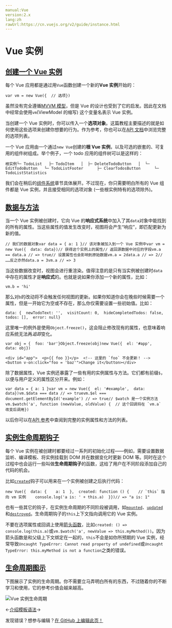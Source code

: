 ```yaml
---
manual:Vue
version:2.x
lang:zh
rawUrl:https://cn.vuejs.org/v2/guide/instance.html
---
```



# Vue 实例

## [创建一个 Vue 实例](%24824#创建一个-Vue-实例 "创建一个 Vue 实例")<a name="创建一个-Vue-实例"></a>


每个 Vue 应用都是通过用`Vue`函数创建一个新的**Vue 实例**开始的：

```
var vm = new Vue({  // 选项})
``` 



虽然没有完全遵循[MVVM 模型](%25017  "")，但是 Vue 的设计也受到了它的启发。因此在文档中经常会使用`vm`(ViewModel 的缩写) 这个变量名表示 Vue 实例。



当创建一个 Vue 实例时，你可以传入一个**选项对象**。这篇教程主要描述的就是如何使用这些选项来创建你想要的行为。作为参考，你也可以在[API 文档](%25018  "")中浏览完整的选项列表。



一个 Vue 应用由一个通过`new Vue`创建的**根 Vue 实例**，以及可选的嵌套的、可复用的组件树组成。举个例子，一个 todo 应用的组件树可以是这样的：

```
根实例└─ TodoList   ├─ TodoItem   │  ├─ DeleteTodoButton   │  └─ EditTodoButton   └─ TodoListFooter      ├─ ClearTodosButton      └─ TodoListStatistics
``` 



我们会在稍后的[组件系统](%24818  "")章节具体展开。不过现在，你只需要明白所有的 Vue 组件都是 Vue 实例，并且接受相同的选项对象 (一些根实例特有的选项除外)。


## [数据与方法](%24824#数据与方法 "数据与方法")<a name="数据与方法"></a>


当一个 Vue 实例被创建时，它向 Vue 的**响应式系统**中加入了其`data`对象中能找到的所有的属性。当这些属性的值发生改变时，视图将会产生“响应”，即匹配更新为新的值。

```
// 我们的数据对象var data = { a: 1 }// 该对象被加入到一个 Vue 实例中var vm = new Vue({  data: data})// 获得这个实例上的属性// 返回源数据中对应的字段vm.a == data.a // => true// 设置属性也会影响到原始数据vm.a = 2data.a // => 2// ……反之亦然data.a = 3vm.a // => 3
``` 



当这些数据改变时，视图会进行重渲染。值得注意的是只有当实例被创建时`data`中存在的属性才是**响应式**的。也就是说如果你添加一个新的属性，比如：

```
vm.b = 'hi'
``` 



那么对`b`的改动将不会触发任何视图的更新。如果你知道你会在晚些时候需要一个属性，但是一开始它为空或不存在，那么你仅需要设置一些初始值。比如：

```
data: {  newTodoText: '',  visitCount: 0,  hideCompletedTodos: false,  todos: [],  error: null}
``` 



这里唯一的例外是使用`Object.freeze()`，这会阻止修改现有的属性，也意味着响应系统无法再*追踪*变化。

```
var obj = {  foo: 'bar'}Object.freeze(obj)new Vue({  el: '#app',  data: obj})
``` 

```
<div id="app">  <p>{{ foo }}</p>  <!-- 这里的 `foo` 不会更新！ -->  <button v-on:click="foo = 'baz'">Change it</button></div>
``` 



除了数据属性，Vue 实例还暴露了一些有用的实例属性与方法。它们都有前缀`$`，以便与用户定义的属性区分开来。例如：

```
var data = { a: 1 }var vm = new Vue({  el: '#example',  data: data})vm.$data === data // => truevm.$el === document.getElementById('example') // => true// $watch 是一个实例方法vm.$watch('a', function (newValue, oldValue) {  // 这个回调将在 `vm.a` 改变后调用})
``` 



以后你可以在[API 参考](%25020  "")中查阅到完整的实例属性和方法的列表。


## [实例生命周期钩子](%24824#实例生命周期钩子 "实例生命周期钩子")<a name="实例生命周期钩子"></a>


每个 Vue 实例在被创建时都要经过一系列的初始化过程——例如，需要设置数据监听、编译模板、将实例挂载到 DOM 并在数据变化时更新 DOM 等。同时在这个过程中也会运行一些叫做**生命周期钩子**的函数，这给了用户在不同阶段添加自己的代码的机会。



比如[`created`](%25022  "")钩子可以用来在一个实例被创建之后执行代码：

```
new Vue({  data: {    a: 1  },  created: function () {    // `this` 指向 vm 实例    console.log('a is: ' + this.a)  }})// => "a is: 1"
``` 



也有一些其它的钩子，在实例生命周期的不同阶段被调用，如[`mounted`](%25023  "")、[`updated`](%25024  "")和[`destroyed`](%25025  "")。生命周期钩子的`this`上下文指向调用它的 Vue 实例。



不要在选项属性或回调上使用[箭头函数](%25026  "")，比如`created: () => console.log(this.a)`或`vm.$watch('a', newValue => this.myMethod())`。因为箭头函数是和父级上下文绑定在一起的，`this`不会是如你所预期的 Vue 实例，经常导致`Uncaught TypeError: Cannot read property of undefined`或`Uncaught TypeError: this.myMethod is not a function`之类的错误。


## [生命周期图示](%24824#生命周期图示 "生命周期图示")<a name="生命周期图示"></a>


下图展示了实例的生命周期。你不需要立马弄明白所有的东西，不过随着你的不断学习和使用，它的参考价值会越来越高。



![Vue 实例生命周期](%25015.png "")

←[介绍](%25012  "")[模板语法](%25028  "")→

发现错误？想参与编辑？[在 GitHub 上编辑此页！](%25029  "")

